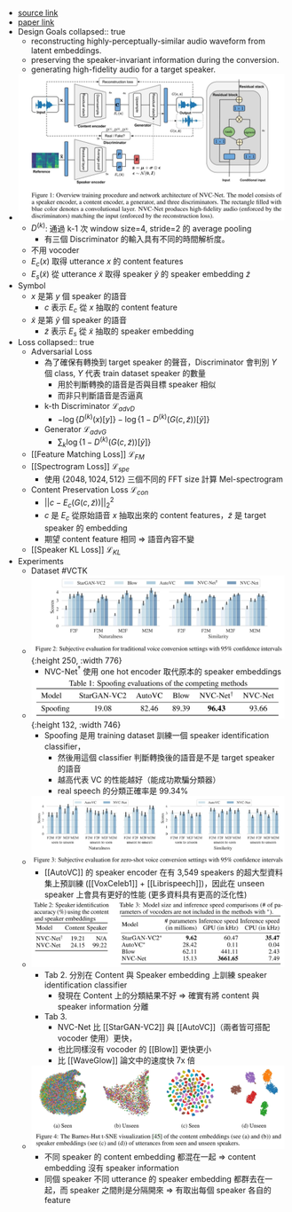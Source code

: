 - [source link](https://github.com/sony/ai-research-code/tree/master/nvcnet)
- [paper link](https://arxiv.org/abs/2106.00992)
- Design Goals
  collapsed:: true
	- reconstructing highly-perceptually-similar audio waveform from latent embeddings.
	- preserving the speaker-invariant information during the conversion.
	- generating high-fidelity audio for a target speaker.
- ![2022-07-05-22-13-43.jpeg](../assets/2022-07-05-22-13-43.jpeg)
	- $D^{(k)}$: 通過 k-1 次 window size=4, stride=2 的 average pooling
		- 有三個 Discriminator 的輸入具有不同的時間解析度。
	- 不用 vocoder
	- $E_c(x)$ 取得 utterance $x$ 的 content features
	- $E_s(\tilde{x})$ 從 utterance $\tilde{x}$ 取得 speaker $\tilde{y}$ 的 speaker embedding $\tilde{z}$
- Symbol
	- $x$ 是第 $y$ 個 speaker 的語音
		- $c$ 表示 $E_c$ 從 $x$ 抽取的 content feature
	- $\tilde{x}$ 是第 $\tilde{y}$ 個 speaker 的語音
		- $\tilde{z}$ 表示 $E_s$ 從 $\tilde{x}$ 抽取的 speaker embedding
- Loss
  collapsed:: true
	- Adversarial Loss
		- 為了確保有轉換到 target speaker 的聲音，Discriminator 會判別 $Y$ 個 class, $Y$ 代表 train dataset speaker 的數量
			- 用於判斷轉換的語音是否與目標 speaker 相似
			- 而非只判斷語音是否逼真
		- k-th Discriminator $\mathcal{L}_{advD}$
			- $-\log{\{D^{(k)}(x)[y]\}}-\log{\{1-D^{(k)}(G(c,\tilde{z}))[\tilde{y}]\}}$
		- Generator $\mathcal{L}_{advG}$
			- $\sum_k \log{\{1-D^{(k)}(G(c,\tilde{z}))[\tilde{y}]\}}$
	- [[Feature Matching Loss]] $\mathcal{L}_{FM}$
	- [[Spectrogram Loss]] $\mathcal{L}_{spe}$
		- 使用 $\{2048, 1024, 512\}$ 三個不同的 FFT size 計算 Mel-spectrogram
	- Content Preservation Loss $\mathcal{L}_{con}$
		- ${||c-E_c(G(c,\tilde{z}))||}_2^2$
		- $c$ 是 $E_c$ 從原始語音 $x$ 抽取出來的 content features，$\tilde{z}$ 是 target speaker 的 embedding
		- 期望 content feature 相同 $\Rightarrow$ 語音內容不變
	- [[Speaker KL Loss]] $\mathcal{L}_{KL}$
- Experiments
	- Dataset #VCTK
	- ![2022-07-05-22-13-53.jpeg](../assets/2022-07-05-22-13-53.jpeg){:height 250, :width 776}
		- NVC-Net$^{\dag}$ 使用 one hot encoder 取代原本的 speaker embeddings
	- ![2022-07-06-14-45-40.jpeg](../assets/2022-07-06-14-45-40.jpeg){:height 132, :width 746}
		- Spoofing 是用 training dataset 訓練一個 speaker identification classifier，
			- 然後用這個 classifier 判斷轉換後的語音是不是 target speaker 的語音
			- 越高代表 VC 的性能越好（能成功欺騙分類器）
			- real speech 的分類正確率是 99.34%
	- ![2022-07-06-14-46-02.jpeg](../assets/2022-07-06-14-46-02.jpeg)
		- [[AutoVC]] 的 speaker encoder 在有 3,549 speakers 的超大型資料集上預訓練 ([[VoxCeleb1]] + [[Librispeech]])，因此在 unseen speaker 上會具有更好的性能 (更多資料具有更高的泛化性)
	- ![2022-07-06-14-46-16.jpeg](../assets/2022-07-06-14-46-16.jpeg)
		- Tab 2. 分別在 Content 與 Speaker embedding 上訓練 speaker identification classifier
			- 發現在 Content 上的分類結果不好 $\Rightarrow$ 確實有將 content 與 speaker information 分離
		- Tab 3.
			- NVC-Net 比 [[StarGAN-VC2]] 與 [[AutoVC]]（兩者皆可搭配 vocoder 使用）更快，
			- 也比同樣沒有 vocoder 的 [[Blow]] 更快更小
			- 比 [[WaveGlow]] 論文中的速度快 7x 倍
	- ![2022-07-06-14-46-32.jpeg](../assets/2022-07-06-14-46-32.jpeg)
		- 不同 speaker 的 content embedding 都混在一起 $\Rightarrow$ content embedding 沒有 speaker information
		- 同個 speaker 不同 utterance 的 speaker embedding 都群去在一起，而 speaker 之間則是分隔開來 $\Rightarrow$ 有取出每個 speaker 各自的 feature